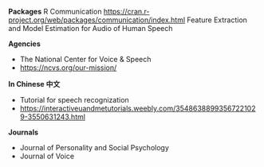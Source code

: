**Packages**
R Communication
https://cran.r-project.org/web/packages/communication/index.html
Feature Extraction and Model Estimation for Audio of Human Speech


**Agencies** 
- The National Center for Voice & Speech 
- https://ncvs.org/our-mission/

**In Chinese  中文**
- Tutorial for speech recognization 
- https://interactiveuandmetutorials.weebly.com/35486388993567221029-3550631243.html

**Journals**
- Journal of Personality and Social Psychology
- Journal of Voice 
